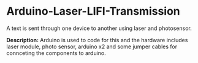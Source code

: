 # Arduino-Laser-LIFI-Transmission
A text is sent through one device to another using laser and photosensor.

**Description:**
Arduino is used to code for this and the hardware includes laser module, photo sensor, arduino x2 and some jumper cables for connceting the components to arduino.


